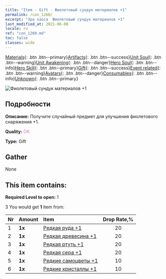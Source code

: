 ```yaml
---
title: "Item - Gift - Фиолетовый сундук материалов +1"
permalink: /con_1260/
excerpt: "Эра хаоса  Фиолетовый сундук материалов +1"
last_modified_at: 2021-06-08
locale: ru
ref: "con_1260.md"
toc: false
classes: wide
---
```

 [Materials](/ItemsRU/){: .btn .btn--primary}[Artifacts](/ItemsRU/Artifacts/){: .btn .btn--success}[Unit Soul](/ItemsRU/UnitSoul/){: .btn .btn--warning}[Unit Awakening](/ItemsRU/UnitAwakening/){: .btn .btn--danger}[Hero Soul](/ItemsRU/HeroSoul/){: .btn .btn--info}[Hero Skill](/ItemsRU/HeroSkill/){: .btn .btn--primary}[Gift](/ItemsRU/Gift/){: .btn .btn--success}[Event related](/ItemsRU/Events/){: .btn .btn--warning}[Avatars](/ItemsRU/Avatars/){: .btn .btn--danger}[Consumables](/ItemsRU/Consumables/){: .btn .btn--info}[Unknown](/ItemsRU/Unknown/){: .btn .btn--primary}

 ![Фиолетовый сундук материалов +1](/images/t/i_304002.png)

## Подробности
 **Описание:** Получите случайный предмет для улучшения фиолетового снаряжения +1.

 **Quality:** <span style="color: #DA70D6">OK</span>

 **Type:** Gift

## Gather

  None

## This item contains:

 **Required Level to open:** 1

 3 You would get **1** item  from:

  | Nr | Amount |     Item    | Drop Rate,% |
  |:---|:-------|:------------|:---------:|
  | 1 |  **1x** | [Редкая руда +1](/ItemsRU/mat_40/) | 20 | 
  | 2 |  **1x** | [Редкая древесина +1](/ItemsRU/mat_41/) | 20 | 
  | 3 |  **1x** | [Редкая ртуть +1](/ItemsRU/mat_42/) | 20 | 
  | 4 |  **1x** | [Редкая сера +1](/ItemsRU/mat_43/) | 20 | 
  | 5 |  **1x** | [Редкие самоцветы +1](/ItemsRU/mat_44/) | 10 | 
  | 6 |  **1x** | [Редкие кристаллы +1](/ItemsRU/mat_45/) | 10 | 
